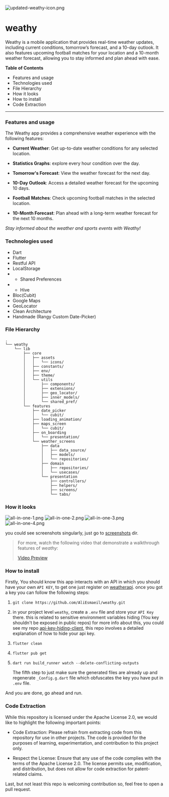 ![updated-weathy-icon.png](screenshots%2Fupdated-weathy-icon.png)
# weathy
Weathy is a mobile application that provides real-time weather updates, including current conditions, tomorrow’s forecast, and a 10-day outlook. It also features upcoming football matches for your location and a 10-month weather forecast, allowing you to stay informed and plan ahead with ease.

**Table of Contents**
- Features and usage
- Technologies used
- File Hierarchy
- How it looks
- How to install
- Code Extraction
________________________________________________________________

### Features and usage

The Weathy app provides a comprehensive weather experience with the following features:

- **Current Weather**: Get up-to-date weather conditions for any selected location.

- **Statistics Graphs**: explore every hour condition over the day.

- **Tomorrow's Forecast**: View the weather forecast for the next day.

- **10-Day Outlook**: Access a detailed weather forecast for the upcoming 10 days.

- **Football Matches**: Check upcoming football matches in the selected location.

- **10-Month Forecast**: Plan ahead with a long-term weather forecast for the next 10 months.

*Stay informed about the weather and sports events with Weathy!*

### Technologies used

- Dart
- Flutter 
- Restful API
- LocalStorage
- - Shared Preferences
- - Hive
- Bloc(Cubit)
- Google Maps
- GeoLocator
- Clean Architecture
- Handmade (Rangy Custom Date-Picker)

### File Hierarchy
```
.
└── weathy
    └── lib
        ├── core
        │   ├── assets
        │   │   └── icons/
        │   ├── constants/
        │   ├── env/
        │   ├── theme/
        │   └── utils
        │       ├── components/
        │       ├── extensions/
        │       ├── geo_locator/
        │       ├── inner_models/
        │       └── shared_pref/
        └── features
            ├── date_picker
            │   └── cubit/
            ├── loading_animation/
            ├── maps_screen
            │   └── cubit/
            ├── on_boarding
            │   └── presentation/
            └── weather_screens
                ├── data
                │   ├── data_source/
                │   ├── models/
                │   └── repositories/
                ├── domain
                │   ├── repositories/
                │   └── usecases/
                └── presentation
                    ├── controllers/
                    ├── helpers/
                    ├── screens/
                    └── tabs/
```

### How it looks
![all-in-one-1.png](screenshots%2Fall-in-one-1.png)
![all-in-one-2.png](screenshots%2Fall-in-one-2.png)
![all-in-one-3.png](screenshots%2Fall-in-one-3.png)
![all-in-one-4.png](screenshots%2Fall-in-one-4.png)

you could see screenshots singularly, just go to [screenshots](screenshots) dir.

>For more, watch the following video that demonstrate a walkthrough features of *weathy*:
>
>[Video Preview](https://www.youtube.com/watch?v=pLG6YFbE4Eg)

### How to install

Firstly, You should know this app interacts with an API in which you should have your own `API KEY`, to get one just register on [weatherapi](https://www.weatherapi.com/). once you got a key you can follow the following steps:
1. ```
   git clone https://github.com/AliEsmaeil/weathy.git 
   ```
2. in your project level `weathy`, create a `.env` file and store your `API Key` there.
 this is related to sensitive environment variables hiding (You key shouldn't be exposed in public repos)
for more info about this, you could see my repo [api-key-hiding-client](https://github.com/AliEsmaeil/api-key-hiding-client), this repo involves a detailed explanation of how to hide your api key.

3. ```
   flutter clean
   ``` 
4. ```
   flutter pub get   
   ```
5. ```
   dart run build_runner watch --delete-conflicting-outputs
   ```
   The fifth step to just make sure the generated files are already up and regenerate `_Config.g.dart` file which obfuscates the key you have put in `.env` file.

And you are done, go ahead and run.

### Code Extraction
While this repository is licensed under the Apache License 2.0, we would like to highlight the following important points:

- Code Extraction: Please refrain from extracting code from this repository for use in other projects. The code is provided for the purposes of learning, experimentation, and contribution to this project only.

- Respect the License: Ensure that any use of the code complies with the terms of the Apache License 2.0. The license permits use, modification, and distribution, but does not allow for code extraction for patent-related claims.

Last, but not least this repo is welcoming contribution so, feel free to open a pull request.
